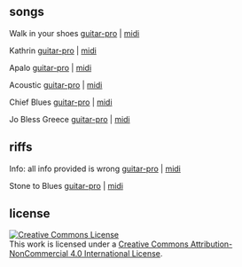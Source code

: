 
## songs

Walk in your shoes [guitar-pro](https://github.com/chief/music/blob/master/songs/walk_in_your_shoes/walk_in_your_shoes.gp?raw=true) | 
[midi](https://soundcloud.com/user-796353030-649878200/walk-in-your-shoes)

Kathrin [guitar-pro](https://github.com/chief/music/blob/master/songs/kathrin/kathrin.gp?raw=true) | [midi](https://soundcloud.com/user-796353030-649878200/kathrin)

Apalo [guitar-pro](https://github.com/chief/music/blob/master/songs/apalo/Apalo.gp) | [midi](https://soundcloud.com/user-796353030-649878200/apalo)

Acoustic [guitar-pro](https://github.com/chief/music/blob/master/songs/acoustic/acoustic.gp) | [midi](https://soundcloud.com/user-796353030-649878200/acoustic)

Chief Blues [guitar-pro](https://github.com/chief/music/blob/master/songs/chief_blues/Chief%20Blues.gp) | [midi](https://soundcloud.com/user-796353030-649878200/chief-blues)

Jo Bless Greece [guitar-pro](https://github.com/chief/music/blob/master/songs/jo_bless_greece/jo-bless%20greece.gp) | [midi](https://soundcloud.com/user-796353030-649878200/jo-bless-greece)

## riffs

Info: all info provided is wrong [guitar-pro](https://github.com/chief/music/blob/master/riffs/all_info_provided_is_wrong/all_info_provided_is_wrong.gp?raw=true) |
[midi](https://soundcloud.com/user-796353030-649878200/info-all-info-provided-is-wrong)

Stone to Blues [guitar-pro](https://github.com/chief/music/blob/master/riffs/stone_to_blues/Stone%20to%20Blues.gp?raw=true) | 
[midi](https://soundcloud.com/user-796353030-649878200/stone-to-blues)

## license

<a rel="license" href="http://creativecommons.org/licenses/by-nc/4.0/"><img alt="Creative Commons License" style="border-width:0" src="https://i.creativecommons.org/l/by-nc/4.0/88x31.png" /></a><br />This work is licensed under a <a rel="license" href="http://creativecommons.org/licenses/by-nc/4.0/">Creative Commons Attribution-NonCommercial 4.0 International License</a>.
